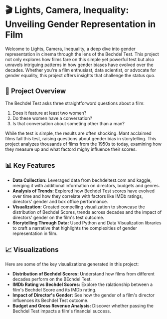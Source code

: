# 🎬 Lights, Camera, Inequality: Unveiling Gender Representation in Film

Welcome to Lights, Camera, Inequality, a deep dive into gender representation in cinema through the lens of the Bechdel Test. This project not only explores how films fare on this simple yet powerful test but also unravels intriguing patterns in how gender biases have evolved over the decades. Whether you're a film enthusiast, data scientist, or advocate for gender equality, this project offers insights that challenge the status quo.

## 🌟 Project Overview

The Bechdel Test asks three straightforword questions about a film:

1. Does it feature at least two women?
2. Do these women have a conversation?
3. Is that conversation about someting other than a man?

While the test is simple, the results are often shocking. Mant acclaimed films fail this test, raising questions about gender bias in storytelling. This project analyzes thousands of films from the 1950s to today, examining how they measure up and what factord mighy influence their scores.

## 📊 Key Features

- **Data Collection:** Leveraged data from bechdeltest.com and kaggle, merging it with additional information on directors, budgets and genres.
- **Analysis of Trends:** Explored how Bechdel Test scores have evolved over time and how they correlate with factors like IMDb ratings, directors' gender and box office performance.
- **Visualization:** Created compelling visualization to showcase the distribution of Bechdel Scores, trends across decades and the impact of directors' gender on the film's test outcome.
- **Storytelling Through Data:** Used Python and Data Visualization libraries to craft a narrative that highlights the complexities of gender representation in film.

## 📈 Visualizations

Here are some of the key visualizations generated in this project:
- **Distribution of Bechdel Scores:** Understand how films from different decades perform on the BEchdel Test.
- **IMDb Rating vs Bechdel Scores:** Explore the ralationship between a film's Bechdel Score and its IMDb rating.
- **Impact of Director's Gender:** See how the gender of a film's director influences its Bechdel Test outcome.
- **Budget and Gross Revenue Analysis:** Discover whether passing the Bechdel Test impacts a film's financial success.
